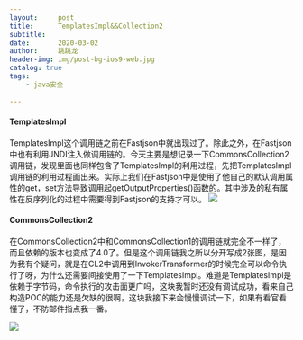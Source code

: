 ```yaml
---
layout:     post
title:      TemplatesImpl&&Collection2
subtitle:   
date:       2020-03-02
author:     跳跳龙
header-img: img/post-bg-ios9-web.jpg
catalog: true
tags:
    - java安全
            
---
```



#### TemplatesImpl

TemplatesImpl这个调用链之前在Fastjson中就出现过了。除此之外，在Fastjson中也有利用JNDI注入做调用链的。今天主要是想记录一下CommonsCollection2调用链，发现里面也同样包含了TemplatesImpl的利用过程，先把TemplatesImpl调用链的利用过程画出来。实际上我们在Fastjson中是使用了他自己的默认调用属性的get，set方法导致调用起getOutputProperties()函数的。其中涉及的私有属性在反序列化的过程中需要得到Fastjson的支持才可以。
![](http://tiaotiaolong2.cn-bj.ufileos.com/blog31-01.jpg)

#### CommonsCollection2

在CommonsCollection2中和CommonsCollection1的调用链就完全不一样了，而且依赖的版本也变成了4.0了。但是这个调用链我之所以分开写成2张图，是因为我有个疑问，就是在CL2中调用到InvokerTransformer的时候完全可以命令执行了呀，为什么还需要间接使用了一下TemplatesImpl。难道是TemplatesImpl是依赖于字节码，命令执行的攻击面更广吗，这块我暂时还没有调试成功，看来自己构造POC的能力还是欠缺的很啊，这块我接下来会慢慢调试一下，如果有看官看懂了，不防邮件指点我一番。

![](http://tiaotiaolong2.cn-bj.ufileos.com/blog31-02.jpg)











